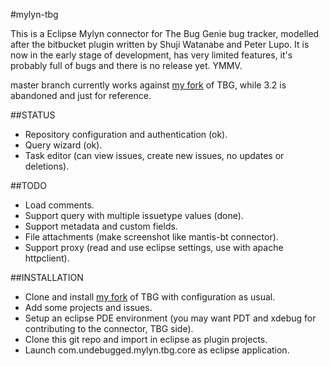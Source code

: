 #mylyn-tbg


This is a Eclipse Mylyn connector for The Bug Genie bug tracker, modelled after the bitbucket plugin written by Shuji Watanabe and Peter Lupo. It is now in the early stage of development, has very limited features, it's probably full of bugs and there is no release yet. YMMV.

master branch currently works against [my fork](https://github.com/guidograzioli/thebuggenie) of TBG, while 3.2 is abandoned and just for reference.

##STATUS

- Repository configuration and authentication (ok).
- Query wizard (ok).
- Task editor (can view issues, create new issues, no updates or deletions).

##TODO

- Load comments.
- Support query with multiple issuetype values (done).
- Support metadata and custom fields.
- File attachments (make screenshot like mantis-bt connector).
- Support proxy (read and use eclipse settings, use with apache httpclient).

##INSTALLATION

- Clone and install [my fork](https://github.com/guidograzioli/thebuggenie) of TBG with configuration as usual.
- Add some projects and issues.
- Setup an eclipse PDE environment (you may want PDT and xdebug for contributing to the connector, TBG side).
- Clone this git repo and import in eclipse as plugin projects.
- Launch com.undebugged.mylyn.tbg.core as eclipse application.
